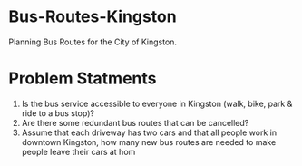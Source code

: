 # Bus-Routes-Kingston
Planning Bus Routes for the City of Kingston.

# Problem Statments
1. Is the bus service accessible to everyone in Kingston (walk, bike, park & ride to a bus stop)?
2. Are there some redundant bus routes that can be cancelled?
3. Assume that each driveway has two cars and that all people work in downtown Kingston, how many new bus routes are needed to make people leave their cars at hom

